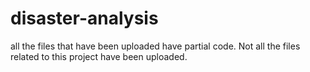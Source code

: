 # disaster-analysis
all the files that have been uploaded have partial code.
Not all the files related to this project have been uploaded.
